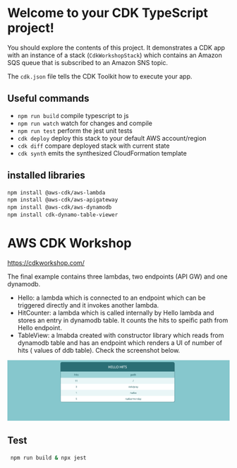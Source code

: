 # Welcome to your CDK TypeScript project!

You should explore the contents of this project. It demonstrates a CDK app with an instance of a stack (`CdkWorkshopStack`)
which contains an Amazon SQS queue that is subscribed to an Amazon SNS topic.

The `cdk.json` file tells the CDK Toolkit how to execute your app.

## Useful commands

 * `npm run build`   compile typescript to js
 * `npm run watch`   watch for changes and compile
 * `npm run test`    perform the jest unit tests
 * `cdk deploy`      deploy this stack to your default AWS account/region
 * `cdk diff`        compare deployed stack with current state
 * `cdk synth`       emits the synthesized CloudFormation template


## installed libraries

```bash
npm install @aws-cdk/aws-lambda
npm install @aws-cdk/aws-apigateway
npm install @aws-cdk/aws-dynamodb
npm install cdk-dynamo-table-viewer
```

# AWS CDK Workshop

https://cdkworkshop.com/

The final example contains three lambdas, two endpoints (API GW) and one dynamodb.
- Hello: a lambda which is connected to an endpoint which can be triggered directly and it invokes another lambda.
- HitCounter: a lambda which is called internally by Hello lambda and stores an entry in dynamodb table. It counts the hits to speific path from Hello endpoint.
- TableView: a lmabda created with constructor library which reads from dynamodb table and has an endpoint which renders a UI of number of hits ( values of ddb table). Check the screenshot below.
  
![Table viewer](scrennshot.png)

## Test
```bash
 npm run build & npx jest
````